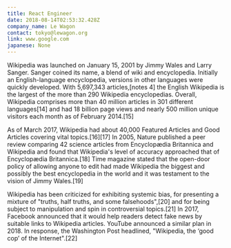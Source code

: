 ```yaml
---
title: React Engineer
date: 2018-08-14T02:53:32.428Z
company_name: Le Wagon
contact: tokyo@lewagon.org
link: www.google.com
japanese: None
---
```

Wikipedia was launched on January 15, 2001 by Jimmy Wales and Larry Sanger. Sanger coined its name, a blend of wiki and encyclopedia. Initially an English-language encyclopedia, versions in other languages were quickly developed. With 5,697,343 articles,[notes 4] the English Wikipedia is the largest of the more than 290 Wikipedia encyclopedias. Overall, Wikipedia comprises more than 40 million articles in 301 different languages[14] and had 18 billion page views and nearly 500 million unique visitors each month as of February 2014.[15]

As of March 2017, Wikipedia had about 40,000 Featured Articles and Good Articles covering vital topics.[16][17] In 2005, Nature published a peer review comparing 42 science articles from Encyclopædia Britannica and Wikipedia and found that Wikipedia's level of accuracy approached that of Encyclopædia Britannica.[18] Time magazine stated that the open-door policy of allowing anyone to edit had made Wikipedia the biggest and possibly the best encyclopedia in the world and it was testament to the vision of Jimmy Wales.[19]

Wikipedia has been criticized for exhibiting systemic bias, for presenting a mixture of "truths, half truths, and some falsehoods",[20] and for being subject to manipulation and spin in controversial topics.[21] In 2017, Facebook announced that it would help readers detect fake news by suitable links to Wikipedia articles. YouTube announced a similar plan in 2018. In response, the Washington Post headlined, "Wikipedia, the ‘good cop’ of the Internet".[22]
